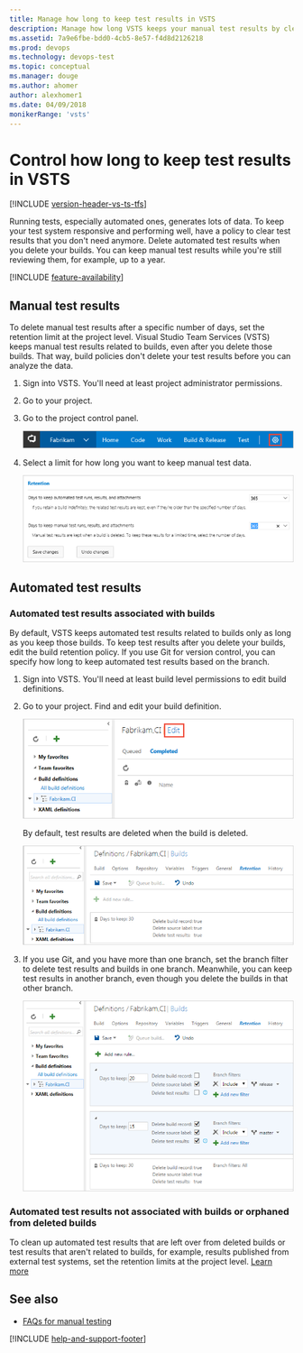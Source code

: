 ```yaml
---
title: Manage how long to keep test results in VSTS
description: Manage how long VSTS keeps your manual test results by clearing test results that you do not need anymore or when you delete your builds
ms.assetid: 7a9e6fbe-bdd0-4cb5-8e57-f4d8d2126218
ms.prod: devops
ms.technology: devops-test
ms.topic: conceptual
ms.manager: douge
ms.author: ahomer
author: alexhomer1
ms.date: 04/09/2018
monikerRange: 'vsts'
---
```


# Control how long to keep test results in VSTS

[!INCLUDE [version-header-vs-ts-tfs](_shared/version-header-vs-ts-tfs.md)] 

Running tests, especially automated ones, generates lots of data. 
To keep your test system responsive and performing well,
have a policy to clear test results that you don't need anymore. 
Delete automated test results when you delete your builds.
You can keep manual test results while you're still reviewing them, 
for example, up to a year. 

[!INCLUDE [feature-availability](_shared/feature-availability.md)] 

<a name="manual-test-results-limits"></a> 
## Manual test results 

To delete manual test results after a specific number of days, 
set the retention limit at the project level. 
Visual Studio Team Services (VSTS) keeps manual test results related to builds, 
even after you delete those builds. That way, build policies don't delete 
your test results before you can analyze the data.

1. Sign into VSTS. You'll need at least project administrator permissions.

1. Go to your project.

1. Go to the project control panel.

   ![Project control panel](_img/how-long-to-keep-test-results/team-project-control-panel-jamal.png)
  
1. Select a limit for how long you want to keep manual test data. 

   ![Select test data retention limits](_img/how-long-to-keep-test-results/team-project-test-data-retention-limits.png)

## Automated test results 

### Automated test results associated with builds

By default, VSTS keeps automated test results related to builds 
only as long as you keep those builds. To keep test results after you delete your builds, 
edit the build retention policy. If you use Git for version control, 
you can specify how long to keep automated test results based on the branch. 

1. Sign into VSTS. You'll need at least build level permissions to edit build definitions.

1. Go to your project. Find and edit your build definition.

   ![Build definition](_img/how-long-to-keep-test-results/edit-build-def.png)

   By default, test results are deleted when the build is deleted.  

   ![Test results are deleted when builds are deleted](_img/how-long-to-keep-test-results/vso-keep-test-data-builds.png)

1. If you use Git, and you have more than one branch, 
   set the branch filter to delete test results and builds
   in one branch. Meanwhile, you can keep test results in another branch, 
   even though you delete the builds in that other branch.  

   ![Delete test results by branch](_img/how-long-to-keep-test-results/vso-git-keep-test-data-builds.png)

### Automated test results not associated with builds or orphaned from deleted builds

To clean up automated test results that are left over from deleted 
builds or test results that aren't related to builds, 
for example, results published from external test systems, 
set the retention limits at the project level. 
[Learn more](#manual-test-results-limits)

## See also

*  [FAQs for manual testing](reference-qa.md#manageresults)

[!INCLUDE [help-and-support-footer](_shared/help-and-support-footer.md)] 
